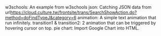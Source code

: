 w3schools: An example from w3schools
json: Catching JSON data from url<https://cloud.culture.tw/frontsite/trans/SearchShowAction.do?method=doFindTypeJ&category=6>
animation: A simple text animation that run infinitely.
transition1 & transition2: 2 animation that can be triggered by hovering cursor on top.
pie chart: Import Google Chart into HTML. 